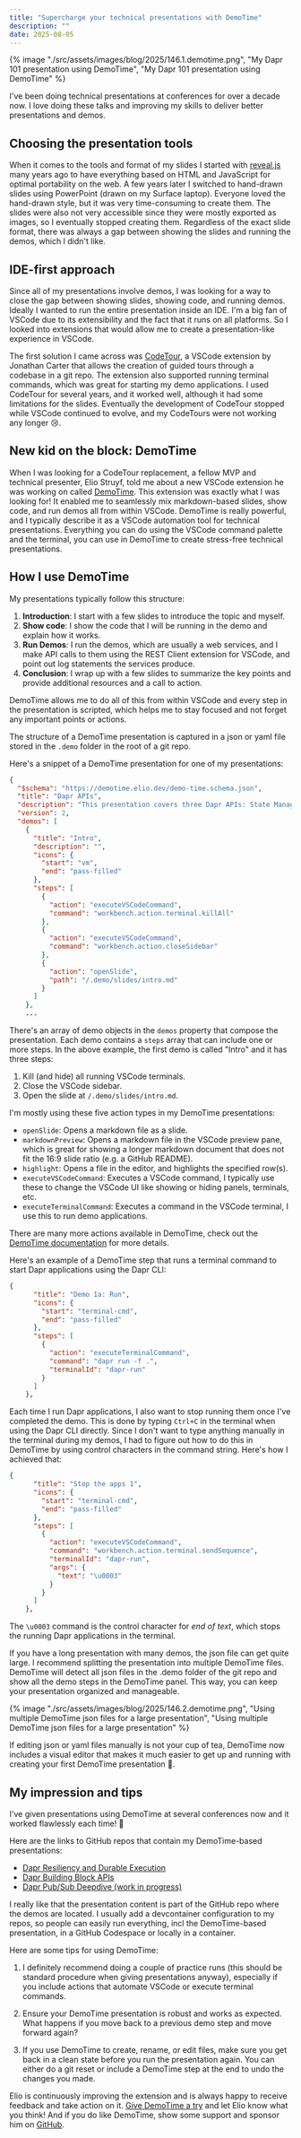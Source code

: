 ```yaml
---
title: "Supercharge your technical presentations with DemoTime"
description: ""
date: 2025-08-05
---
```


{% image "./src/assets/images/blog/2025/146.1.demotime.png", "My Dapr 101 presentation using DemoTime", "My Dapr 101 presentation using DemoTime" %}

I've been doing technical presentations at conferences for over a decade now. I love doing these talks and improving my skills to deliver better presentations and demos. 

## Choosing the presentation tools

When it comes to the tools and format of my slides I started with [reveal.js](https://revealjs.com/) many years ago to have everything based on HTML and JavaScript for optimal portability on the web. A few years later I switched to hand-drawn slides using PowerPoint (drawn on my Surface laptop). Everyone loved the hand-drawn style, but it was very time-consuming to create them. The slides were also not very accessible since they were mostly exported as images, so I eventually stopped creating them. Regardless of the exact slide format, there was always a gap between showing the slides and running the demos, which I didn't like.

## IDE-first approach

Since all of my presentations involve demos, I was looking for a way to close the gap between showing slides, showing code, and running demos. Ideally I wanted to run the entire presentation inside an IDE. I'm a big fan of VSCode due to its extensibility and the fact that it runs on all platforms. So I looked into extensions that would allow me to create a presentation-like experience in VSCode.

The first solution I came across was [CodeTour](https://marketplace.visualstudio.com/items?itemName=vsls-contrib.codetour), a VSCode extension by Jonathan Carter that allows the creation of guided tours through a codebase in a git repo. The extension also supported running terminal commands, which was great for starting my demo applications. I used CodeTour for several years, and it worked well, although it had some limitations for the slides. Eventually the development of CodeTour stopped while VSCode continued to evolve, and my CodeTours were not working any longer 😢.

## New kid on the block: DemoTime

When I was looking for a CodeTour replacement, a fellow MVP and technical presenter, Elio Struyf, told me about a new VSCode extension he was working on called [DemoTime](https://marketplace.visualstudio.com/items?itemName=eliostruyf.vscode-demotime-theme). This extension was exactly what I was looking for! It enabled me to seamlessly mix markdown-based slides, show code, and run demos all from within VSCode. DemoTime is really powerful, and I typically describe it as a VSCode automation tool for technical presentations. Everything you can do using the VSCode command palette and the terminal, you can use in DemoTime to create stress-free technical presentations.

## How I use DemoTime

My presentations typically follow this structure:

1. **Introduction**: I start with a few slides to introduce the topic and myself.
2. **Show code**: I show the code that I will be running in the demo and explain how it works.
3. **Run Demos**: I run the demos, which are usually a web services, and I make API calls to them using the REST Client extension for VSCode, and point out log statements the services produce.
4. **Conclusion**: I wrap up with a few slides to summarize the key points and provide additional resources and a call to action.

DemoTime allows me to do all of this from within VSCode and every step in the presentation is scripted, which helps me to stay focused and not forget any important points or actions.

The structure of a DemoTime presentation is captured in a json or yaml file stored in the `.demo` folder in the root of a git repo.

Here's a snippet of a DemoTime presentation for one of my presentations:

```json
{
  "$schema": "https://demotime.elio.dev/demo-time.schema.json",
  "title": "Dapr APIs",
  "description": "This presentation covers three Dapr APIs: State Management, Service Invocation, and Pub/Sub.",
  "version": 2,
  "demos": [
    {
      "title": "Intro",
      "description": "",
      "icons": {
        "start": "vm",
        "end": "pass-filled"
      },
      "steps": [
        {
          "action": "executeVSCodeCommand",
          "command": "workbench.action.terminal.killAll"
        },
        {
          "action": "executeVSCodeCommand",
          "command": "workbench.action.closeSidebar"
        },
        {
          "action": "openSlide",
          "path": "/.demo/slides/intro.md"
        }
      ]
    },
    ...
```

There's an array of demo objects in the `demos` property that compose the presentation. Each demo contains a `steps` array that can include one or more steps. In the above example, the first demo is called "Intro" and it has three steps:

1. Kill (and hide) all running VSCode terminals.
2. Close the VSCode sidebar.
3. Open the slide at `/.demo/slides/intro.md`.

I'm mostly using these five action types in my DemoTime presentations:

- `openSlide`: Opens a markdown file as a slide.
- `markdownPreview`: Opens a markdown file in the VSCode preview pane, which is great for showing a longer markdown document that does not fit the 16:9 slide ratio (e.g. a GitHub README).
- `highlight`: Opens a file in the editor, and highlights the specified row(s).
- `executeVSCodeCommand`: Executes a VSCode command, I typically use these to change the VSCode UI like showing or hiding panels, terminals, etc.
- `executeTerminalCommand`: Executes a command in the VSCode terminal, I use this to run demo applications.

There are many more actions available in DemoTime, check out the [DemoTime documentation](https://demotime.elio.dev/actions/) for more details.

Here's an example of a DemoTime step that runs a terminal command to start Dapr applications using the Dapr CLI:

```json
{
      "title": "Demo 1a: Run",
      "icons": {
        "start": "terminal-cmd",
        "end": "pass-filled"
      },
      "steps": [
        {
          "action": "executeTerminalCommand",
          "command": "dapr run -f .",
          "terminalId": "dapr-run"
        }
      ]
    },
```

Each time I run Dapr applications, I also want to stop running them once I've completed the demo. This is done by typing `Ctrl+C` in the terminal when using the Dapr CLI directly. Since I don't want to type anything manually in the terminal during my demos, I had to figure out how to do this in DemoTime by using control characters in the command string. Here's how I achieved that:

```json
{
      "title": "Stop the apps 1",
      "icons": {
        "start": "terminal-cmd",
        "end": "pass-filled"
      },
      "steps": [
        {
          "action": "executeVSCodeCommand",
          "command": "workbench.action.terminal.sendSequence",
          "terminalId": "dapr-run",
          "args": {
            "text": "\u0003"
          }
        }
      ]
    },
```

The `\u0003` command is the control character for *end of text*, which stops the running Dapr applications in the terminal.

If you have a long presentation with many demos, the json file can get quite large. I recommend splitting the presentation into multiple DemoTime files. DemoTime will detect all json files in the .demo folder of the git repo and show all the demo steps in the DemoTime panel. This way, you can keep your presentation organized and manageable.

{% image "./src/assets/images/blog/2025/146.2.demotime.png", "Using multiple DemoTime json files for a large presentation", "Using multiple DemoTime json files for a large presentation" %}

If editing json or yaml files manually is not your cup of tea, DemoTime now includes a visual editor that makes it much easier to get up and running with creating your first DemoTime presentation 🤩. 

## My impression and tips

I've given presentations using DemoTime at several conferences now and it worked flawlessly each time! 🚀

Here are the links to GitHub repos that contain my DemoTime-based presentations:
- [Dapr Resiliency and Durable Execution](https://github.com/diagrid-labs/dapr-resiliency-and-durable-execution)
- [Dapr Building Block APIs](https://github.com/diagrid-labs/dapr-building-block-apis)
- [Dapr Pub/Sub Deepdive (work in progress)](https://github.com/diagrid-labs/dapr-pub-sub-deep-dive)

I really like that the presentation content is part of the GitHub repo where the demos are located. I usually add a devcontainer configuration to my repos, so people can easily run everything, incl the DemoTime-based presentation, in a GitHub Codespace or locally in a container.

Here are some tips for using DemoTime:

1. I definitely recommend doing a couple of practice runs (this should be standard procedure when giving presentations anyway), especially if you include actions that automate VSCode or execute terminal commands.

2. Ensure your DemoTime presentation is robust and works as expected. What happens if you move back to a previous demo step and move forward again?

3. If you use DemoTime to create, rename, or edit files, make sure you get back in a clean state before you run the presentation again. You can either do a git reset or include a DemoTime step at the end to undo the changes you made.

Elio is continuously improving the extension and is always happy to receive feedback and take action on it. [Give DemoTime a try](https://demotime.elio.dev/) and let Elio know what you think! And if you do like DemoTime, show some support and sponsor him on [GitHub](https://github.com/sponsors/estruyf).